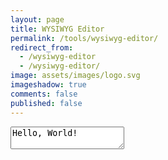 ```yaml
---
layout: page
title: WYSIWYG Editor
permalink: /tools/wysiwyg-editor/
redirect_from:
  - /wysiwyg-editor
  - /wysiwyg-editor/
image: assets/images/logo.svg
imageshadow: true
comments: false
published: false
---
```




<script src="https://cdn.tiny.cloud/1/no-api-key/tinymce/5/tinymce.min.js" referrerpolicy="origin"></script>
  <script type="text/javascript">
  tinymce.init({
    selector: '#sysa'
  });
  </script>
<form method="post">
    <textarea id="sysa">Hello, World!</textarea>
  </form>

